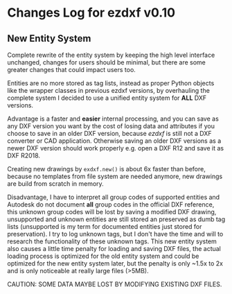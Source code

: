 Changes Log for ezdxf v0.10
===========================

New Entity System
-----------------

Complete rewrite of the entity system by keeping the high level interface unchanged, changes for users should be 
minimal, but there are some greater changes that could impact users too. 

Entities are no more stored as tag lists, instead as proper Python objects like the wrapper classes in previous ezdxf 
versions, by overhauling the complete system I decided to use a unified entity system for __ALL__ DXF versions. 

Advantage is a faster and __easier__ internal processing, and you can save as any DXF version you want by the cost
of losing data and attributes if you choose to save in an older DXF version,  because _ezdxf_ is still not a DXF 
converter or CAD application. Otherwise saving an older DXF versions as a newer DXF version should work properly e.g. 
open a DXF R12 and save it as DXF R2018.

Creating new drawings by `exdxf.new()` is about 6x faster than before, because no templates from file system are needed 
anymore, new drawings are build from scratch in memory.

Disadvantage, I have to interpret all group codes of supported entities and Autodesk do not document __all__ group 
codes in the official DXF reference, this unknown group codes will be lost by saving a modified DXF drawing, 
unsupported and unknown entities are still stored an preserved as dumb tag lists (unsupported is my term for documented 
entities just stored for preservation). I try to log unknown tags, but I don't have the time and will to research the 
functionality of these unknown tags. This new entity system also causes a little time penalty for loading and saving DXF
files, the actual loading process is optimized for the old entity system and could be optimized for the new entity system 
later, but the penalty is only ~1.5x to 2x and is only noticeable at really large files (>5MB).

CAUTION: SOME DATA MAYBE LOST BY MODIFYING EXISTING DXF FILES.

